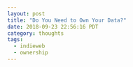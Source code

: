 ```yaml
---
layout: post
title: "Do You Need to Own Your Data?"
date: 2018-09-23 22:56:16 PDT
category: thoughts
tags:
  - indieweb
  - ownership
---
```


